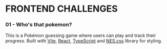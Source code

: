 # FRONTEND CHALLENGES

### 01 - Who's that pokemon?

This is a Pokémon guessing game where users can play and track their progress. Built with [Vite](https://vite.dev), [React](https://react.dev), [TypeScript](https://typescriptlang.org) and [NES.css](https://nostalgic-css.github.io/NES.css/) library for styling.

